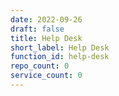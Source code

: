 ```yaml
---
date: 2022-09-26
draft: false
title: Help Desk
short_label: Help Desk
function_id: help-desk
repo_count: 0
service_count: 0
---
```



